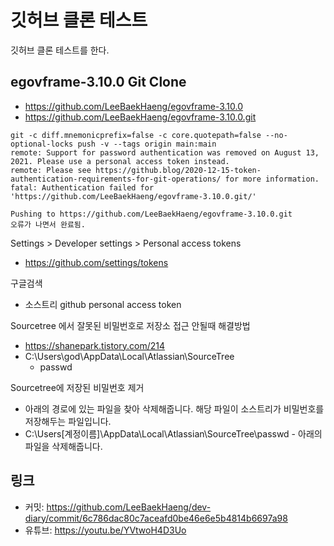 # 깃허브 클론 테스트

깃허브 클론 테스트를 한다.

## egovframe-3.10.0 Git Clone

- https://github.com/LeeBaekHaeng/egovframe-3.10.0
- https://github.com/LeeBaekHaeng/egovframe-3.10.0.git

```
git -c diff.mnemonicprefix=false -c core.quotepath=false --no-optional-locks push -v --tags origin main:main
remote: Support for password authentication was removed on August 13, 2021. Please use a personal access token instead.
remote: Please see https://github.blog/2020-12-15-token-authentication-requirements-for-git-operations/ for more information.
fatal: Authentication failed for 'https://github.com/LeeBaekHaeng/egovframe-3.10.0.git/'

Pushing to https://github.com/LeeBaekHaeng/egovframe-3.10.0.git
오류가 나면서 완료됨. 
```

Settings > Developer settings > Personal access tokens
- https://github.com/settings/tokens

구글검색
- 소스트리 github personal access token

Sourcetree 에서 잘못된 비밀번호로 저장소 접근 안될때 해결방법
- https://shanepark.tistory.com/214
- C:\Users\god\AppData\Local\Atlassian\SourceTree
    - passwd

Sourcetree에 저장된 비밀번호 제거
- 아래의 경로에 있는 파일을 찾아 삭제해줍니다. 해당 파일이 소스트리가 비밀번호를 저장해두는 파일입니다.
- C:\Users\[계정이름]\AppData\Local\Atlassian\SourceTree\passwd
​- 아래의 파일을 삭제해줍니다.

## 링크

- 커밋: https://github.com/LeeBaekHaeng/dev-diary/commit/6c786dac80c7aceafd0be46e6e5b4814b6697a98
- 유튜브: https://youtu.be/YVtwoH4D3Uo
